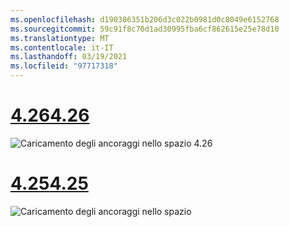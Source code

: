 ```yaml
---
ms.openlocfilehash: d190386351b206d3c022b0981d0c8049e6152768
ms.sourcegitcommit: 59c91f8c70d1ad30995fba6cf862615e25e78d10
ms.translationtype: MT
ms.contentlocale: it-IT
ms.lasthandoff: 03/19/2021
ms.locfileid: "97717318"
---
```

# <a name="426"></a>[<span data-ttu-id="d018f-101">4.26</span><span class="sxs-lookup"><span data-stu-id="d018f-101">4.26</span></span>](#tab/426)

![Caricamento degli ancoraggi nello spazio 4.26](../images/local-spatial-anchors-img-03.png)

# <a name="425"></a>[<span data-ttu-id="d018f-103">4.25</span><span class="sxs-lookup"><span data-stu-id="d018f-103">4.25</span></span>](#tab/425)

![Caricamento degli ancoraggi nello spazio](../images/unreal-spatialanchors-load.PNG)
